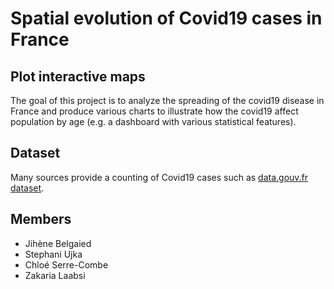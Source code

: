 # Spatial evolution of Covid19 cases in France

## Plot interactive maps

The goal of this project is to analyze the spreading of the covid19 disease in France and produce various charts to illustrate how the covid19 affect population by age (e.g. a dashboard with various statistical features). 

## Dataset

Many sources provide a counting of Covid19 cases such as [data.gouv.fr dataset](https://www.data.gouv.fr/en/datasets/chiffres-cles-concernant-lepidemie-de-covid19-en-france/).

## Members
+ Jihène Belgaied
+ Stephani Ujka
+ Chloé Serre-Combe
+ Zakaria Laabsi

